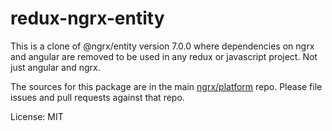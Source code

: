 # redux-ngrx-entity

This is a clone of @ngrx/entity version 7.0.0 where dependencies on ngrx and angular are removed to be
used in any redux or javascript project. Not just angular and ngrx.

The sources for this package are in the main
[ngrx/platform](https://github.com/ngrx/platform) repo. Please file issues and
pull requests against that repo.

License: MIT
